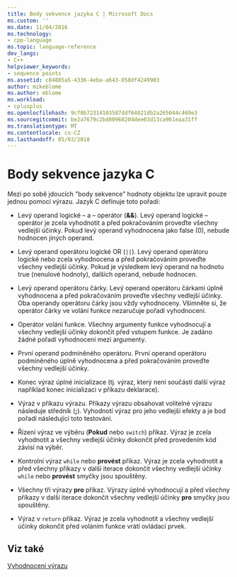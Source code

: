 ```yaml
---
title: Body sekvence jazyka C | Microsoft Docs
ms.custom: ''
ms.date: 11/04/2016
ms.technology:
- cpp-language
ms.topic: language-reference
dev_langs:
- C++
helpviewer_keywords:
- sequence points
ms.assetid: c84885a5-4336-4eba-a643-058df4249903
author: mikeblome
ms.author: mblome
ms.workload:
- cplusplus
ms.openlocfilehash: 9cf0b72314103587ddf64021db2a265044c469e3
ms.sourcegitcommit: be2a7679c2bd80968204dee03d13ca961eaa31ff
ms.translationtype: MT
ms.contentlocale: cs-CZ
ms.lasthandoff: 05/03/2018
---
```

# <a name="c-sequence-points"></a>Body sekvence jazyka C
Mezi po sobě jdoucích "body sekvence" hodnoty objektu lze upravit pouze jednou pomocí výrazu. Jazyk C definuje toto pořadí:  
  
-   Levý operand logické – a – operátor (**&&**). Levý operand logické – operátor je zcela vyhodnotit a před pokračováním proveďte všechny vedlejší účinky. Pokud levý operand vyhodnocena jako false (0), nebude hodnocen jiných operand.  
  
-   Levý operand operátoru logické OR (`||`). Levý operand operátoru logické nebo zcela vyhodnocena a před pokračováním proveďte všechny vedlejší účinky. Pokud je výsledkem levý operand na hodnotu true (nenulové hodnoty), dalších operand, nebude hodnocen.  
  
-   Levý operand operátoru čárky. Levý operand operátoru čárkami úplně vyhodnocena a před pokračováním proveďte všechny vedlejší účinky. Oba operandy operátoru čárky jsou vždy vyhodnoceny. Všimněte si, že operátor čárky ve volání funkce nezaručuje pořadí vyhodnocení.  
  
-   Operátor volání funkce. Všechny argumenty funkce vyhodnocují a všechny vedlejší účinky dokončit před vstupem funkce. Je zadáno žádné pořadí vyhodnocení mezi argumenty.  
  
-   První operand podmíněného operátoru. První operand operátoru podmíněného úplně vyhodnocena a před pokračováním proveďte všechny vedlejší účinky.  
  
-   Konec výraz úplné inicializace (tj. výraz, který není součástí další výraz například konec inicializaci v příkazu deklarace).  
  
-   Výraz v příkazu výrazu. Příkazy výrazu obsahovat volitelné výrazu následuje středník (**;**). Vyhodnotí výraz pro jeho vedlejší efekty a je bod pořadí následující toto testování.  
  
-   Řízení výraz ve výběru (**Pokud** nebo `switch`) příkaz. Výraz je zcela vyhodnotit a všechny vedlejší účinky dokončit před provedením kód závisí na výběr.  
  
-   Kontrolní výraz `while` nebo **provést** příkaz. Výraz je zcela vyhodnotit a před všechny příkazy v další iterace dokončit všechny vedlejší účinky `while` nebo **provést** smyčky jsou spouštěny.  
  
-   Všechny tři výrazy **pro** příkaz. Výrazy úplně vyhodnocují a před všechny příkazy v další iterace dokončit všechny vedlejší účinky **pro** smyčky jsou spouštěny.  
  
-   Výraz v `return` příkaz. Výraz je zcela vyhodnotit a všechny vedlejší účinky dokončit před voláním funkce vrátí ovládací prvek.  
  
## <a name="see-also"></a>Viz také  
 [Vyhodnocení výrazu](../c-language/expression-evaluation-c.md)